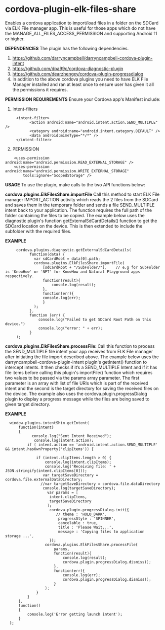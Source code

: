 # cordova-plugin-elk-files-share

Enables a cordova application to import/load files in a folder on the  SDCard via ELK File manager app. This is useful for those apps which do not have the MANAGE_ALL_FILES_ACCESS_PERMISSION and supporting Android 11 or higher.

<b> DEPENDENCIES</b>
The plugin has the following dependencies.
1. https://github.com/darryncampbell/darryncampbell-cordova-plugin-intent
2. https://github.com/dpa99c/cordova-diagnostic-plugin
3. https://github.com/dearzhengxy/cordova-plugin-progressdialog
4. In addition to the above cordova plugins you need to have ELK File Manager installed and ran at least once to ensure user has given it all the permissions it requires.

<b> PERMISSION REQUIREMENTS</b>
Ensure your Cordova app's Manifest include:
1. Intent-filters
```
     <intent-filter>
           <action android:name="android.intent.action.SEND_MULTIPLE" />
           <category android:name="android.intent.category.DEFAULT" />
           <data android:mimeType="*/*" />
     </intent-filter>
```
2.  PERMISSION
```
    <uses-permission android:name="android.permission.READ_EXTERNAL_STORAGE" />
    <uses-permission android:name="android.permission.WRITE_EXTERNAL_STORAGE"
        tools:ignore="ScopedStorage" />
```

<b> USAGE</b>
To use the plugin, make calls to the two API functions below:

<b> cordova.plugins.ElkFilesShare.importFile</b> Call this method to start ELK File manager IMPORT_ACTION activity which reads the 2 files from the SDCard and saves them in the temporary folder and sends a file SEND_MULTIPLE intent back to your application. The function requires the full path of the folder containing the files to be copied. The example below uses the diagnostic plugin's function getExternalSdCardDetails() function to get the SDCard location on the device. This is then extended to include the subfolder with the required files.

<b>EXAMPLE</b>
```
     cordova.plugins.diagnostic.getExternalSdCardDetails(
           function(data) {
             var sdCardRoot = data[0].path;
             cordova.plugins.ElkFilesShare.importFile(
                 [sdCardRoot + "/SubFolder/"],    // e.g for SubFolder is 'KnowHow' or 'NPT' for KnowHow and Natural Playground apps respectively.
                 function(result){
                     console.log(result);
                 },
                 function(err){
                 console.log(err);
                 }
             );
           },
           function (err) {
               console.log("Failed to get SDCard Root Path on this device.")
               console.log("error: " + err);
           }
     );
```

<b> cordova.plugins.ElkFilesShare.processFile</b>: Call this function to process the SEND_MULTIPLE file intent your app receives from ELK File manager after initiating the file import described above. The example below uses the darryncampbell-cordova-plugin-intent plugin's getIntent() function to intercept intents. It then checks if it’s a SEND_MULTIPLE Intent and if it has file items before calling this plugin's importFile() function which requires two values to be passed via the params array parameter. The first parameter is an array with list of file URIs which is part of the received intent and the second is the target directory for saving the received files on the device. The example also uses the cordova.plugin.progressDialog plugin to display a progress message while the files are being saved to given target directory.

<b>EXAMPLE</b>
```
  window.plugins.intentShim.getIntent(
      function(intent)
      {
            console.log("Sent Intent Received");
             console.log(intent.action);
          if ( intent.action == 'android.intent.action.SEND_MULTIPLE' && intent.hasOwnProperty('clipItems')) {

              if (intent.clipItems.length > 0) {
                  console.log(intent.clipItems);
                  console.log('Receiving file: ' +  JSON.stringify(intent.clipItems[0]));
                 var targetSaveDirectory =  cordova.file.externalDataDirectory;
                //var targetSaveDirectory = cordova.file.dataDirectory
                 console.log(targetSaveDirectory);
                   var params = [
                    intent.clipItems,
                    targetSaveDirectory
                   ];
                    cordova.plugin.progressDialog.init({
                       // theme : 'HOLO_DARK',
                        progressStyle : 'SPINNER',
                        cancelable : true,
                        title : 'Please Wait...',
                        message : 'Copying files to application storage ...',
                    });
                  cordova.plugins.ElkFilesShare.processFile(
                      params,
                      function(result){
                          console.log(result);
                          cordova.plugin.progressDialog.dismiss();
                      },
                      function(err){
                          console.log(err);
                          cordova.plugin.progressDialog.dismiss();
                      }
                  );
              }
          }
      },
      function()
      {
          console.log('Error getting launch intent');
      }
  );
```

